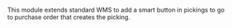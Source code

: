 This module extends standard WMS to add a smart button in pickings to go
to purchase order that creates the picking.
